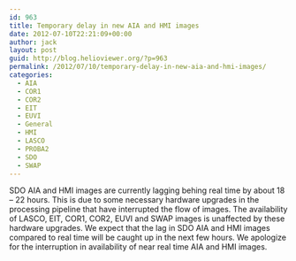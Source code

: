 ```yaml
---
id: 963
title: Temporary delay in new AIA and HMI images
date: 2012-07-10T22:21:09+00:00
author: jack
layout: post
guid: http://blog.helioviewer.org/?p=963
permalink: /2012/07/10/temporary-delay-in-new-aia-and-hmi-images/
categories:
  - AIA
  - COR1
  - COR2
  - EIT
  - EUVI
  - General
  - HMI
  - LASCO
  - PROBA2
  - SDO
  - SWAP
---
```

SDO AIA and HMI images are currently lagging behing real time by about 18 &#8211; 22 hours. This is due to some necessary hardware upgrades in the processing pipeline that have interrupted the flow of images. The availability of LASCO, EIT, COR1, COR2, EUVI and SWAP images is unaffected by these hardware upgrades. We expect that the lag in SDO AIA and HMI images compared to real time will be caught up in the next few hours. We apologize for the interruption in availability of near real time AIA and HMI images.

